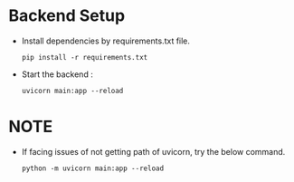 # Backend Setup

- Install dependencies by requirements.txt file.
    ``` 
    pip install -r requirements.txt
    ```

- Start the backend : 
    ```
    uvicorn main:app --reload
    ```

# NOTE
- If facing issues of not getting path of uvicorn, try the below command.
    ```
    python -m uvicorn main:app --reload
    ```
